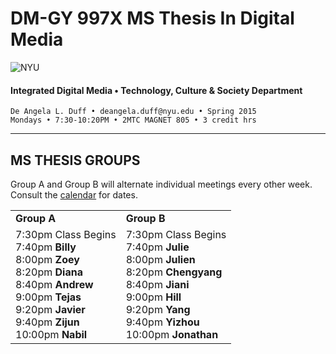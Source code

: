 # DM-GY 997X MS Thesis In Digital Media

![NYU](http://ws2.polishedsolid.com/de/nyu_soe_logo.png)
#### Integrated Digital Media • Technology, Culture & Society Department 

    De Angela L. Duff • deangela.duff@nyu.edu • Spring 2015 
    Mondays • 7:30-10:20PM • 2MTC MAGNET 805 • 3 credit hrs

---



## MS THESIS GROUPS

Group A and Group B will alternate individual meetings every other week. Consult the <a href="dm997X_ms_thesis_calendar.md">calendar</a> for dates.
<table>
<tr>
    <td><strong>Group A</strong></td>
    <td><strong>Group B</strong></td>
</tr>
<tr>
    <td>
    7:30pm Class Begins<br>
    7:40pm <strong>Billy</strong><br>
    8:00pm <strong>Zoey</strong><br>
    8:20pm <strong>Diana</strong><br>
    8:40pm <strong>Andrew</strong><br>
    9:00pm <strong>Tejas</strong><br>
    9:20pm <strong>Javier</strong><br>
    9:40pm <strong>Zijun</strong><br>
    10:00pm <strong>Nabil</strong><br>
    </td>
    <td>7:30pm Class Begins<br>
    7:40pm <strong>Julie</strong><br>
    8:00pm <strong>Julien</strong><br>
    8:20pm <strong>Chengyang</strong><br>
    8:40pm <strong>Jiani</strong><br>
    9:00pm <strong>Hill</strong><br>
    9:20pm <strong>Yang</strong><br>
    9:40pm <strong>Yizhou</strong><br>
    10:00pm <strong>Jonathan</strong><br>
    </td>
</tr>
</table>









